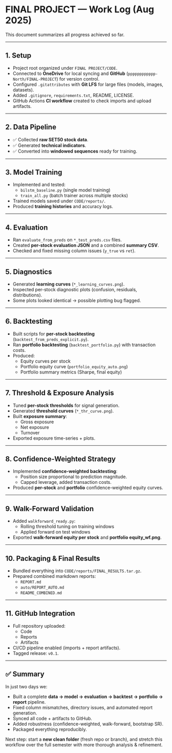 # FINAL PROJECT — Work Log (Aug 2025)

This document summarizes all progress achieved so far.

---

## 1. Setup
- Project root organized under `FINAL PROJECT/CODE`.
- Connected to **OneDrive** for local syncing and **GitHub** (`pppppppppppp-North/FINAL-PROJECT`) for version control.
- Configured `.gitattributes` with **Git LFS** for large files (models, images, datasets).
- Added `.gitignore`, `requirements.txt`, README, LICENSE.
- GitHub Actions **CI workflow** created to check imports and upload artifacts.

---

## 2. Data Pipeline
- ✅ Collected **raw SET50 stock data**.
- ✅ Generated **technical indicators**.
- ✅ Converted into **windowed sequences** ready for training.

---

## 3. Model Training
- Implemented and tested:
  - `bilstm_baseline.py` (single model training)
  - `train_all.py` (batch trainer across multiple stocks)
- Trained models saved under `CODE/reports/`.
- Produced **training histories** and accuracy logs.

---

## 4. Evaluation
- Ran `evaluate_from_preds` on `*_test_preds.csv` files.
- Created **per-stock evaluation JSON** and a combined **summary CSV**.
- Checked and fixed missing column issues (`y_true` vs `ret`).

---

## 5. Diagnostics
- Generated **learning curves** (`*_learning_curves.png`).
- Inspected per-stock diagnostic plots (confusion, residuals, distributions).
- Some plots looked identical → possible plotting bug flagged.

---

## 6. Backtesting
- Built scripts for **per-stock backtesting** (`backtest_from_preds_explicit.py`).
- Ran **portfolio backtesting** (`backtest_portfolio.py`) with transaction costs.
- Produced:
  - Equity curves per stock
  - Portfolio equity curve (`portfolio_equity_auto.png`)
  - Portfolio summary metrics (Sharpe, final equity)

---

## 7. Threshold & Exposure Analysis
- Tuned **per-stock thresholds** for signal generation.
- Generated **threshold curves** (`*_thr_curve.png`).
- Built **exposure summary**:
  - Gross exposure
  - Net exposure
  - Turnover
- Exported exposure time-series + plots.

---

## 8. Confidence-Weighted Strategy
- Implemented **confidence-weighted backtesting**:
  - Position size proportional to prediction magnitude.
  - Capped leverage, added transaction costs.
- Produced **per-stock** and **portfolio** confidence-weighted equity curves.

---

## 9. Walk-Forward Validation
- Added `walkforward_ready.py`:
  - Rolling threshold tuning on training windows
  - Applied forward on test windows
- Exported **walk-forward equity per stock** and **portfolio equity_wf.png**.

---

## 10. Packaging & Final Results
- Bundled everything into `CODE/reports/FINAL_RESULTS.tar.gz`.
- Prepared combined markdown reports:
  - `REPORT.md`
  - `auto/REPORT_AUTO.md`
  - `README_COMBINED.md`

---

## 11. GitHub Integration
- Full repository uploaded:
  - Code
  - Reports
  - Artifacts
- CI/CD pipeline enabled (imports + report artifacts).
- Tagged release: `v0.1`.

---

## ✅ Summary
In just two days we:
- Built a complete **data → model → evaluation → backtest → portfolio → report** pipeline.
- Fixed column mismatches, directory issues, and automated report generation.
- Synced all code + artifacts to GitHub.
- Added robustness (confidence-weighted, walk-forward, bootstrap SR).
- Packaged everything reproducibly.

Next step: start a **new clean folder** (fresh repo or branch), and stretch this workflow over the full semester with more thorough analysis & refinement.
